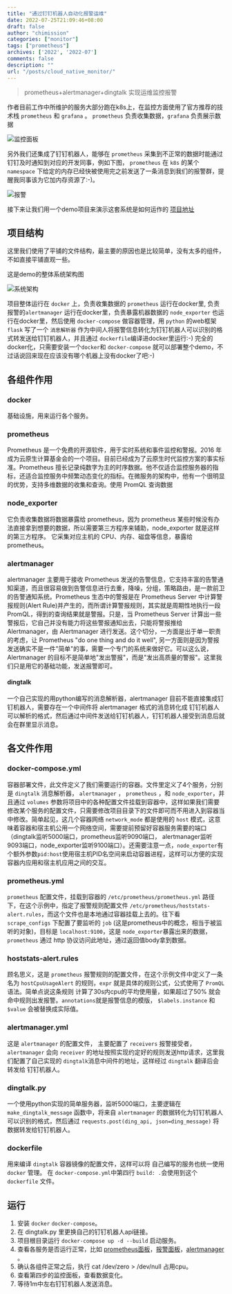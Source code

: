 ```yaml
---
title: "通过钉钉机器人自动化报警运维"
date: 2022-07-25T21:09:46+08:00
draft: false
author: "chimission"
categories: ["monitor"]
tags: ["prometheus"]
archives: ['2022', '2022-07']
comments: false
description: ""
url: "/posts/cloud_native_monitor/"
---
```

>prometheus+alertmanager+dingtalk 实现运维监控报警
 <!--more-->

作者目前工作中所维护的服务大部分跑在k8s上，在监控方面使用了官方推荐的技术栈 `prometheus` 和 `grafana` 。 `prometheus` 负责收集数据，`grafana` 负责展示数据  

![监控面板](https://images.chimission.cn/blog/granfa.jpg)  

另外我们还集成了钉钉机器人，能够在 `prometheus` 采集到不正常的数据时能通过钉钉及时通知到对应的开发同事，例如下图， `prometheus` 在 `k8s` 的某个 `namespace` 下给定的内存已经快被使用完之前发送了一条消息到我们的报警群，提醒我同事该为它加内存资源了:-)。 


![报警](https://images.chimission.cn/blog/k8s_dingding2.jpg)   



接下来让我们用一个demo项目来演示这套系统是如何运作的 [项目地址](https://github.com/chimission/alertdemo)  

## 项目结构 
这里我们使用了平铺的文件结构，最主要的原因也是比较简单，没有太多的组件，不如直接平铺直观一些。  

这是demo的整体系统架构图  

![系统架构](https://images.chimission.cn/blog/baojingjiagou.png)  

项目整体运行在 `docker` 上，负责收集数据的 `prometheus` 运行在docker里, 负责报警的`alertmanager` 运行在docker里，负责暴露机器数据的 `node_exporter` 也运行在docker里，然后使用 `docker-compose` 做容器管理，用 `python` 的web框架 `flask` 写了一个 `消息解析器` 作为中间人将报警信息转化为钉钉机器人可以识别的格式转发送给钉钉机器人，并且通过 `dockerfile`编译进docker里运行:-) 完全的docker化，只需要安装一个`docker`和 `docker-compose` 就可以部署整个demo，不过话说回来现在应该没有哪个机器上没有docker了吧:-)  

## 各组件作用

### docker
基础设施，用来运行各个服务。

### prometheus
Prometheus 是一个免费的开源软件，用于实时系统和事件监控和警报。2016 年成为云原生计算基金会的一个项目。目前已经成为了云原生时代监控方案的事实标准。Prometheus 擅长记录纯数字为主的时序数据。他不仅适合监控服务器的指标，还适合监控服务中频繁动态变化的指标。在微服务的架构中，他有一个很明显的优势，支持多维数据的收集和查询。使用 PromQL 查询数据  

### node_exporter
它负责收集数据将数据暴露给 prometheus，因为 prometheus 某些时候没有办法直接拿到想要的数据，所以需要第三方程序来辅助，node_exporter 就是这样的第三方程序。
它采集对应主机的 CPU、内存、磁盘等信息，暴露给 prometheus。

### alertmanager
alertmanager 主要用于接收 Prometheus 发送的告警信息，它支持丰富的告警通知渠道，而且很容易做到告警信息进行去重，降噪，分组，策略路由，是一款前卫的告警通知系统。Prometheus 生态中的警报是在 Prometheus Server 中计算警报规则(Alert Rule)并产生的，而所谓计算警报规则，其实就是周期性地执行一段 PromQL，得到的查询结果就是警报。只是，当 Prometheus Server 计算出一些警报后，它自己并没有能力将这些警报通知出去，只能将警报推给 Alertmanager，由 Alertmanager 进行发送。这个切分，一方面是出于单一职责的考虑，让 Prometheus "do one thing and do it well", 另一方面则是因为警报发送确实不是一件"简单"的事，需要一个专门的系统来做好它。可以这么说，Alertmanager 的目标不是简单地"发出警报"，而是"发出高质量的警报"。这里我们只是用它的基础功能，发送报警即可。

#### dingtalk
一个自己实现的用python编写的消息解析器，alertmanager 目前不能直接集成钉钉机器人，需要存在一个中间件将 alertmanager 格式的消息转化成 钉钉机器人可以解析的格式，然后通过中间件发送给钉钉机器人，钉钉机器人接受到消息后就会在群里显示消息。

## 各文件作用

### docker-compose.yml
容器部署文件，此文件定义了我们需要运行的容器。文件里定义了4个服务，分别是 `dingtalk` 消息解析器， `alertmanager` ， `prometheus` ，和 `node_exporter`，并且通过 `volumes` 参数将项目中的各种配置文件挂载到容器中，这样如果我们需要修改某个服务的配置文件，只需要修改项目目录下的文件即可而不用进入到容器当中修改。简单起见，这几个容器网络 `network_mode` 都是使用的 `host` 模式，这意味着容器和宿主机公用一个网络空间，需要提前预留好容器服务需要的端口（dingtalk监听5000端口，prometheus监听9090端口， alertmanager监听9093端口，node_exporter监听9100端口）。还需要注意一点，`node_exporter`有个额外参数`pid:host`使用宿主机PID名空间来启动容器进程，这样可以方便的实现容器内应用和宿主机应用之间的交互。  

### prometheus.yml
`prometheus` 配置文件，挂载到容器的 `/etc/prometheus/prometheus.yml` 路径下，在这个示例中，指定了报警规则配置文件 `/etc/prometheus/hoststats-alert.rules`，而这个文件也是本地通过容器挂载上去的。往下看 `scrape_configs` 下配置了要监听的 `job` (这是prometheus中的概念，相当于被监听的对象)，目标是 `localhost:9100`，这是 `node_exporter`暴露出来的数据，`prometheus` 通过 http 协议访问此地址，通过返回值body拿到数据。

### hoststats-alert.rules
顾名思义，这是 `prometheus` 报警规则的配置文件，在这个示例文件中定义了一条名为 `hostCpuUsageAlert` 的规则，`expr` 就是具体的规则公式，公式使用了 `PromQL` 语法。简单点说这条规则 计算了30s内cpu的平均使用量，如果超过了50% 就会命中规则出发报警。`annotations`就是报警信息的模版， `$labels.instance` 和 `$value` 会被替换成实际值。

### alertmanager.yml 
这是 `alertmanager` 的配置文件， 主要配置了 `receivers` 报警接受者， `alertmanager` 会向 `receiver` 的地址按照实现约定好的规则发送http请求，这里我们配置了自己实现的 `dingtalk`消息中间件的地址，这样经过 `dingtalk` 翻译后会转发给 钉钉机器人。

###  dingtalk.py
一个使用python实现的简单服务器，监听5000端口，主要逻辑在 `make_dingtalk_message` 函数中，将来自 `alertmanager` 的数据转化为钉钉机器人可以识别的格式，然后通过 `requests.post(ding_api, json=ding_message)` 将数据转发给钉钉机器人。

### dockerfile
用来编译 `dingtalk` 容器镜像的配置文件，这样可以将 自己编写的服务也统一使用 `docker` 管理。  在 `docker-compose.yml`中第四行 `build: .`会使用到这个 `dockerfile` 文件。

## 运行
1. 安装 `docker` `docker-compose`。
2. 在 dingtalk.py 里更换自己的钉钉机器人api链接。
3. 项目根目录运行 `docker-compose up -d --build` 启动服务。
4. 查看各服务是否运行正常，比如 [prometheus面板](http://127.0.0.1:9090/graph)，[报警面板](http://127.0.0.1:9090/alerts)，[alertmanager](http://192.168.33.10:9093/#/silences) 。
5. 确认各组件正常之后，执行 cat /dev/zero > /dev/null 占用cpu。
6. 查看第四步的监控面板，查看数据变化。
7. 等待1m中左右钉钉机器人发送消息。

